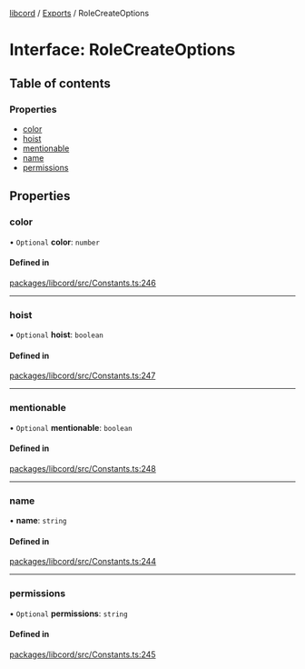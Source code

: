 [libcord](../README.md) / [Exports](../modules.md) / RoleCreateOptions

# Interface: RoleCreateOptions

## Table of contents

### Properties

- [color](RoleCreateOptions.md#color)
- [hoist](RoleCreateOptions.md#hoist)
- [mentionable](RoleCreateOptions.md#mentionable)
- [name](RoleCreateOptions.md#name)
- [permissions](RoleCreateOptions.md#permissions)

## Properties

### color

• `Optional` **color**: `number`

#### Defined in

[packages/libcord/src/Constants.ts:246](https://github.com/Libcord/libcord/blob/d0e0b8c/packages/libcord/src/Constants.ts#L246)

___

### hoist

• `Optional` **hoist**: `boolean`

#### Defined in

[packages/libcord/src/Constants.ts:247](https://github.com/Libcord/libcord/blob/d0e0b8c/packages/libcord/src/Constants.ts#L247)

___

### mentionable

• `Optional` **mentionable**: `boolean`

#### Defined in

[packages/libcord/src/Constants.ts:248](https://github.com/Libcord/libcord/blob/d0e0b8c/packages/libcord/src/Constants.ts#L248)

___

### name

• **name**: `string`

#### Defined in

[packages/libcord/src/Constants.ts:244](https://github.com/Libcord/libcord/blob/d0e0b8c/packages/libcord/src/Constants.ts#L244)

___

### permissions

• `Optional` **permissions**: `string`

#### Defined in

[packages/libcord/src/Constants.ts:245](https://github.com/Libcord/libcord/blob/d0e0b8c/packages/libcord/src/Constants.ts#L245)
